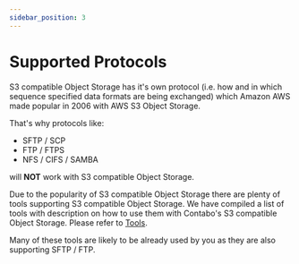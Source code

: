 ```yaml
---
sidebar_position: 3
---
```


# Supported Protocols

S3 compatible Object Storage has it's own protocol (i.e. how and in which sequence specified data formats are being exchanged) which Amazon AWS made popular in 2006 with AWS S3 Object Storage.

That's why protocols like:

* SFTP / SCP
* FTP / FTPS
* NFS / CIFS / SAMBA

will **NOT** work with S3 compatible Object Storage.

Due to the popularity of S3 compatible Object Storage there are plenty of tools supporting S3 compatible Object Storage. We have compiled a list of tools with description on how to use them with Contabo's S3 compatible Object Storage. Please refer to [Tools](/docs/Object-Storage/Tools/compability).

Many of these tools are likely to be already used by you as they are also supporting SFTP / FTP.